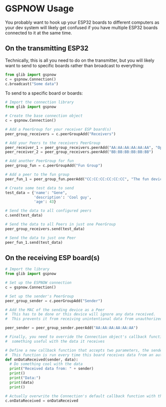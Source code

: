 # GSPNOW Usage

You probably want to hook up your ESP32 boards to different computers as your dev system will likely get confused if you have multiple ESP32 boards connected to it at the same time.

## On the transmitting ESP32
Technically, this is all you need to do on the transmitter, but you will likely want to send to specific boards rather than broadcast to everything:
```python
from glib import gspnow
c = gspnow.Connection()
c.broadcast("Some data")
```

To send to a specific board or boards:

```python
# Import the connection library
from glib import gspnow

# Create the base connection object
c = gspnow.Connection()

# Add a PeerGroup for your receiver ESP board(s)
peer_group_receivers = c.peerGroupAdd("Receivers")

# Add your Peers to the receivers PeerGroup
peer_receiver_1 = peer_group_receivers.peerAdd("AA:AA:AA:AA:AA:AA", "Optional Name")
peer_receiver_2 = peer_group_receivers.peerAdd("BB:BB:BB:BB:BB:BB")

# Add another PeerGroup for fun
peer_group_fun = c.peerGroupAdd("Fun Group")

# Add a peer to the fun group
peer_fun_1 = peer_group_fun.peerAdd("CC:CC:CC:CC:CC:CC", "The fun device")

# Create some test data to send
test_data = {'name': "Gene",
             'description': 'Cool guy',
             'age': 43}

# Send the data to all configured peers
c.send(test_data)

# Send the data to all Peers in just one PeerGroup
peer_group_receivers.send(test_data)

# Send the data to just one Peer
peer_fun_1.send(test_data)
```

## On the receiving ESP board(s)
```python
# Import the library
from glib import gspnow

# Set up the ESPNOW connection
c = gspnow.Connection()

# Set up the sender's PeerGroup
peer_group_sender = c.peerGroupAdd("Sender")

# Add the MAC of the sending device as a Peer
#  This has to be done or this device will ignore any data received.
#  This prevents it from receiving unintentional data from unauthorized ESP boards that are transmitting

peer_sender = peer_group_sender.peerAdd("AA:AA:AA:AA:AA:AA")

# Finally, you need to override the Connection object's callback function to do
#  something useful with the data it receives

# Define a new callback function that accepts two parameters, the sender's MAC address and the data:
#  This function is run every time this board receives data from an authorized sender
def onDataReceived(sender, data):
  # Do something cool with the data
  print("Received data from: " + sender)
  print()
  print("Data:")
  print(data)
  print()

# Actually overwrite the Connection's default callback function with the new one:
c.onDataReceived = onDataReceived
```

